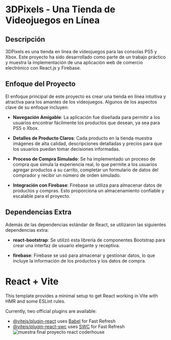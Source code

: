 # 3DPixels - Una Tienda de Videojuegos en Línea

## Descripción

3DPixels es una tienda en línea de videojuegos para las consolas PS5 y Xbox. Este proyecto ha sido desarrollado como parte de un trabajo práctico y muestra la implementación de una aplicación web de comercio electrónico con React.js y Firebase.

## Enfoque del Proyecto

El enfoque principal de este proyecto es crear una tienda en línea intuitiva y atractiva para los amantes de los videojuegos. Algunos de los aspectos clave de su enfoque incluyen:

- **Navegación Amigable**: La aplicación fue diseñada para permitir a los usuarios encontrar fácilmente los productos que desean, ya sea para PS5 o Xbox.

- **Detalles de Producto Claros**: Cada producto en la tienda muestra imágenes de alta calidad, descripciones detalladas y precios para que los usuarios puedan tomar decisiones informadas.

- **Proceso de Compra Simulado**: Se ha implementado un proceso de compra que simula la experiencia real, lo que permite a los usuarios agregar productos a su carrito, completar un formulario de datos del comprador y recibir un número de orden simulado.

- **Integración con Firebase**: Firebase se utiliza para almacenar datos de productos y compras. Esto proporciona un almacenamiento confiable y escalable para el proyecto.

## Dependencias Extra

Además de las dependencias estándar de React, se utilizaron las siguientes dependencias extra:

- **react-bootstrap**: Se utilizó esta librería de componentes Bootstrap para crear una interfaz de usuario elegante y receptiva.

- **firebase**: Firebase se usó para almacenar y gestionar datos, lo que incluye la información de los productos y los datos de compra.

# React + Vite

This template provides a minimal setup to get React working in Vite with HMR and some ESLint rules.

Currently, two official plugins are available:

- [@vitejs/plugin-react](https://github.com/vitejs/vite-plugin-react/blob/main/packages/plugin-react/README.md) uses [Babel](https://babeljs.io/) for Fast Refresh
- [@vitejs/plugin-react-swc](https://github.com/vitejs/vite-plugin-react-swc) uses [SWC](https://swc.rs/) for Fast Refresh
![muestra final proyecto react coderhouse](https://github.com/earaucov27/proyecto_react_coderhouse/assets/78817982/e2cc90d4-fe81-4489-ab69-ddf8e4a68441)
